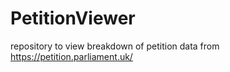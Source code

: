 # PetitionViewer
repository to view breakdown of petition data from https://petition.parliament.uk/
